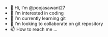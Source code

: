 - 👋 Hi, I’m @poojasawant27
- 👀 I’m interested in coding
- 🌱 I’m currently learning git
- 💞️ I’m looking to collaborate on git repository
- 📫 How to reach me ...

<!---
poojasawant27/poojasawant27 is a ✨ special ✨ repository because its `README.md` (this file) appears on your GitHub profile.
You can click the Preview link to take a look at your changes.
--->
